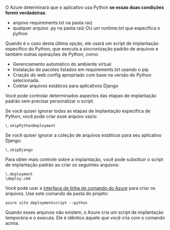 ﻿O Azure determinará que o aplicativo usa Python **se essas duas condições forem verdadeiras**:

- arquivo requirements.txt na pasta raiz
- qualquer arquivo .py na pasta raiz OU um runtime.txt que especifica o python

Quando é o caso desta última opção, ele usará um script de implantação específico do Python, que executa a sincronização padrão de arquivos e também outras operações de Python, como:

- Gerenciamento automático do ambiente virtual
- Instalação de pacotes listados em requirements.txt usando o pip
- Criação do web.config apropriado com base na versão do Python selecionada.
- Coletar arquivos estáticos para aplicativos Django

Você pode controlar determinados aspectos das etapas de implantação padrão sem precisar personalizar o script.

Se você quiser ignorar todas as etapas de implantação específica de Python, você pode criar esse arquivo vazio:

    \.skipPythonDeployment

Se você quiser ignorar a coleção de arquivos estáticos para seu aplicativo Django:

    \.skipDjango 

Para obter mais controle sobre a implantação, você pode substituir o script de implantação padrão ao criar os seguintes arquivos:

    \.deployment
    \deploy.cmd

Você pode usar a [interface de linha de comando do Azure][] para criar os arquivos.  Use este comando da pasta do projeto:

    azure site deploymentscript --python

Quando esses arquivos não existem, o Azure cria um script de implantação temporária e o executa.  Ele é idêntico àquele que você cria com o comando acima.

[Interface de linha de comando do Azure]: http://azure.microsoft.com/downloads/

<!--HONumber=49-->